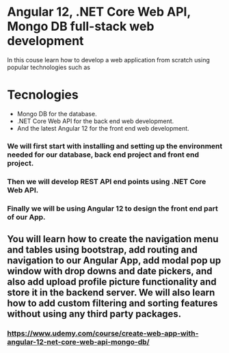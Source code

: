 # Angular 12, .NET Core Web API, Mongo DB full-stack web development

In this couse learn how to develop a web application
from scratch using popular technologies such as

# Tecnologies

- Mongo DB for the database.
- .NET Core Web API for the back end web development.
- And the latest Angular 12 for the front end web development.

### We will first start with installing and setting up the environment needed for our database, back end project and front end project.

### Then we will develop REST API end points using .NET Core Web API.

### Finally we will be using Angular 12 to design the front end part of our App.

## You will learn how to create the navigation menu and tables using bootstrap, add routing and navigation to our Angular App, add modal pop up window with drop downs and date pickers, and also add upload profile picture functionality and store it in the backend server. We will also learn how to add custom filtering and sorting features without using any third party packages.

### https://www.udemy.com/course/create-web-app-with-angular-12-net-core-web-api-mongo-db/

